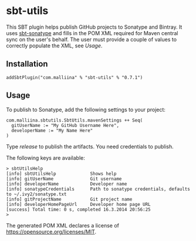 # sbt-utils

This SBT plugin helps publish GitHub projects to Sonatype and Bintray. It uses
[sbt-sonatype](https://github.com/xerial/sbt-sonatype) and fills in the POM XML
required for Maven central sync on the user's behalf. The user must provide
a couple of values to correctly populate the XML, see *Usage*.

## Installation

    addSbtPlugin("com.malliina" % "sbt-utils" % "0.7.1")

## Usage

To publish to Sonatype, add the following settings to your project:

    com.malliina.sbtutils.SbtUtils.mavenSettings ++ Seq(
      gitUserName := "My GitHub Username Here",
      developerName := "My Name Here"
    )
    
Type *release* to publish the artifacts. You need credentials to publish.

The following keys are available:

    > sbtUtilsHelp
    [info] sbtUtilsHelp             Shows help
    [info] gitUserName              Git username
    [info] developerName            Developer name
    [info] sonatypeCredentials      Path to sonatype credentials, defaults to ~/.ivy2/sonatype.txt
    [info] gitProjectName           Git project name
    [info] developerHomePageUrl     Developer home page URL
    [success] Total time: 0 s, completed 16.3.2014 20:56:25
    >

The generated POM XML declares a license of https://opensource.org/licenses/MIT.
